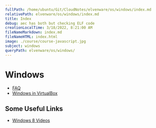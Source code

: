 ```yaml
---
fullPath: /home/ubuntu/Git/CloudNotes/elvenware/os/windows/index.md
relativePath: elvenware/os/windows/index.md
title: Index
debug: aec has both but checking ELF code
creationLocalTime: 3/18/2022, 8:21:00 AM
fileNameMarkdown: index.md
fileNameHTML: index.html
image: ./course/course-javascript.jpg
subject: windows
queryPath: elvenware/os/windows/
---
```


<!-- toc -->
<!-- tocstop -->

Windows
=======

-   [FAQ](WindowsFaq.html)
-   [Windows in VirtualBox](VirtualMachines.html)

Some Useful Links
-----------------

- [Windows 8 Videos](http://examples.oreilly.com/9780735663817-files/storage.html)
